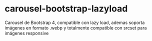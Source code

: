 # carousel-bootstrap-lazyload
Carousel de Bootstrap 4, compatible con lazy load, ademas soporta imágenes en formato .webp y totalmente compatible con srcset para imágenes responsive
